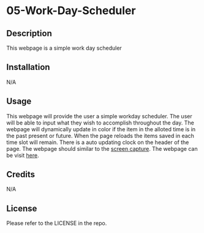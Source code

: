 # 05-Work-Day-Scheduler
## Description
This webpage is a simple work day scheduler

## Installation
N/A

## Usage
This webpage will provide the user a simple workday scheduler. The user will be able to input what they wish to accomplish throughout the day. The webpage will dynamically update in color if the item in the alloted time is in the past present or future. When the page reloads the items saved in each time slot will remain. There is a auto updating clock on the header of the page. The webpage should similar to the [screen capture](./assets/Capture.PNG). The webpage can be visit [here](https://coclay1.github.io/04-JavaScript-Quiz/).

## Credits
N/A

## License
Please refer to the LICENSE in the repo.